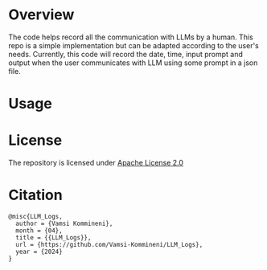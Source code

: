 # Overview
The code helps record all the communication with LLMs by a human. This repo is a simple implementation but can be adapted according to the user's needs. Currently, this code will record the date, time, input prompt and output when the user communicates with LLM using some prompt in a json file.
# Usage

# License
The repository is licensed under [Apache License 2.0](https://www.apache.org/licenses/LICENSE-2.0)
# Citation
```
@misc{LLM_Logs,
  author = {Vamsi Kommineni},
  month = {04},
  title = {{LLM_Logs}},
  url = {https://github.com/Vamsi-Kommineni/LLM_Logs},
  year = {2024}
}
```
